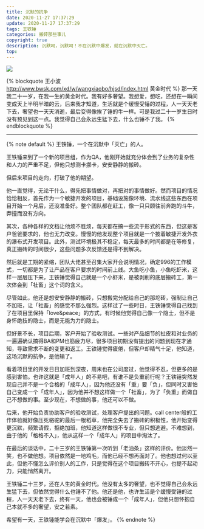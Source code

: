 ```yaml
---
title: 沉默的抗争
date: 2020-11-27 17:37:29
update: 2020-11-27 17:37:29
tags: 王铁锤
categories: 搬砖那些事儿
copyright: true
description: 沉默呵，沉默呵！不在沉默中爆发，就在沉默中灭亡。
top:
---
```


<img src="https://i.loli.net/2020/12/03/8Y5qidj3v1rwWLn.png" >

{% blockquote 王小波 http://www.bwsk.com/xd/w/wangxiaobo/hjsd/index.html 黄金时代 %}
那一天我二十一岁，在我一生的黄金时代。我有好多奢望。我想爱，想吃，还想在一瞬间变成天上半明半暗的云，后来我才知道，生活就是个缓慢受锤的过程，人一天天老下去，奢望也一天天消逝，最后变得像挨了锤的牛一样。可是我过二十一岁生日时没有预见到这一点。我觉得自己会永远生猛下去，什么也锤不了我。
{% endblockquote %}

------

{% note default %}
王铁锤，一个在沉默中「灭亡」的人。

王铁锤来到了一个新的项目组，作为QA，他刚开始就充分体会到了业务的复杂性和人力的严重不足，但他只想测卡挪卡，安安静静的搬砖。

但后来项目的走向，打破了他的期望。

他一直觉得，无论干什么，得先把事情做对，再把对的事情做好。然而项目的情况恰恰相反，首先作为一个敏捷开发的项目，基础设施像环境、流水线这些东西在项目开始一个月后，还没准备好。整个团队都在赶工，像一只只顾往前奔跑的斗牛，莽撞而没有方向。

其次，各种各样的文档让他烦不胜烦，每天都在搞一些流于形式的东西，但这是客户爸爸要求的，他也无力改变。慢慢的他发现整个项目就是一个披着敏捷开发外衣的瀑布式开发项目。此外，测试环境极其不稳定，每天最多的时间都是在等修复，真正搬砖的时间很少，这些问题多次反馈还是得不到解决。

然后就是工期的紧缩，团队大佬甚至召集大家开会说明情况，确定996的工作模式，一切都是为了让产品在客户要求的时间前上线。大鱼吃小鱼，小鱼吃虾米，这样一层层压下来，王铁锤觉得自己就是一个小虾米，是被剥削的底层搬砖工，第一次体会到「社畜」这个词的含义。

尽管如此，他还是想安安静静的搬砖，只想搬完分配给自己的那坨砖，强制让自己不加班，让「社畜」的感觉不那么强烈。这样过了一些时日，王铁锤觉得自己找到了在项目里保持「love&peace」的方式，有时候他觉得自己像一个隐士，但不是身怀绝技的隐士，而是无能为力的隐士。

但好景不长，项目后期，客户开始了验收测试。一些对产品细节的扯皮和对业务的一遍遍确认搞得BA和PM也筋疲力尽，很多项目初期没有提出的问题到现在才通知，导致需求不断的变更和返工。王铁锤觉得疲倦，但客户却精气十足，他知道，这场沉默的抗争，是他输了。

看着项目里的开发日日加班到深夜，周末也在公司度过，他觉得不忍，但更多的是感到害怕。也许这就是「成年人」的不易吧，有谁不是负重前行呢？王铁锤突然发现自己并不是一个合格的「成年人」，因为他还没有「重」要「负」，但同时又害怕自己变成一个「成年人」，因为他并不想这样做一个「社畜」，为了「负重」而做自己不想做的事。至少现在，不想做的事，他还可以不做。

后来，他开始负责协助客户的验收测试，处理客户提出的问题。call center般的工作体验就好像压死骆驼的最后一根稻草，他完全失去了搬砖的积极性，他开始变得更沉默，频繁请假，拒绝加班，他知道这样做很不专业，但只想逃避。不难想到，由于他的「格格不入」，他从这样一个「成年人」的项目中淘汰了。

在最后的谈话中，二十三岁的王铁锤第一次听到「老油条」这样的评价。他淡然一笑，也不做他想。项目依然是一地鸡毛，而他已经不想再面对了。他也想过何以至此，但他不懂怎么评价别人的工作，只是觉得在这个项目搬砖不开心，也提不起动力，只能悄然离开。

王铁锤二十三岁，还在人生的黄金时代。他没有太多的奢望，也不觉得自己会永远生猛下去，但依然觉得什么也锤不了他。他还是他，也许生活是个缓慢受锤的过程，人一天天老下去，终有一天，他也会被锤成一个「成年人」，但他只想怀抱自己本就不多的奢望，安之若素。

希望有一天，王铁锤能学会在沉默中「爆发」。
{% endnote %}